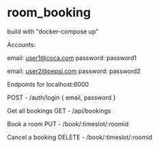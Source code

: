 # room_booking

build with "docker-compose up"

Accounts:

email: user1@coca.com
password: password1

email: user2@pepsi.com
password: password2


Endpoints for localhost:6000

POST - /auth/login
{
email,
password
}

Get all bookings
GET - /api/bookings

Book a room
PUT - /book/:timeslot/:roomid

Cancel a booking
DELETE - /book/:timeslot/:roomid


